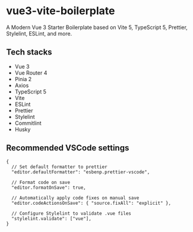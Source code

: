 # vue3-vite-boilerplate

A Modern Vue 3 Starter Boilerplate based on Vite 5, TypeScript 5, Prettier, Stylelint, ESLint, and more.

## Tech stacks

- Vue 3
- Vue Router 4
- Pinia 2
- Axios
- TypeScript 5
- Vite
- ESLint
- Prettier
- Stylelint
- Commitlint
- Husky

## Recommended VSCode settings

```jsonc
{
  // Set default formatter to prettier
  "editor.defaultFormatter": "esbenp.prettier-vscode",

  // Format code on save
  "editor.formatOnSave": true,

  // Automatically apply code fixes on manual save
  "editor.codeActionsOnSave": { "source.fixAll": "explicit" },

  // Configure Stylelint to validate .vue files
  "stylelint.validate": ["vue"],
}
```
